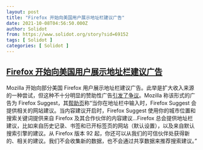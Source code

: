 ```yaml
---
layout: post
title: "Firefox 开始向美国用户展示地址栏建议广告"
date: 2021-10-08T04:56:50.000Z
author: Solidot
from: https://www.solidot.org/story?sid=69152
tags: [ Solidot ]
categories: [ Solidot ]
---
```

<!--1633669010000-->
[Firefox 开始向美国用户展示地址栏建议广告](https://www.solidot.org/story?sid=69152)
------

<div>
Mozilla 开始向部分美国 Firefox 用户展示地址栏建议广告。此举是扩大收入来源的一种尝试，但这种不十分明显的赞助性广告<a href="https://news.slashdot.org/story/21/10/07/1844254/firefox-now-shows-ads-as-sponsored-address-bar-suggestions">引发了争议</a>。Mozilla 称该形式的广告为 Firefox Suggest，其<a href="https://support.mozilla.org/zh-CN/kb/%E4%BD%BF%E7%94%A8%20Firefox%20Suggest%20%E6%9B%B4%E5%BF%AB%E5%9C%B0%E6%B5%8F%E8%A7%88%E7%BD%91%E9%A1%B5?redirectslug=navigate-web-faster-firefox-suggest&amp;redirectlocale=zh-CN">帮助页</a>称“当你在地址栏中输入时，Firefox Suggest 会提供相关的网站建议。当内容建议开启时，Firefox Suggest 使用你的城市位置和搜索关键词提供来自 Firefox 及其合作伙伴的内容建议...Firefox 总会提供地址栏建议，比如来自历史记录、书签和已开标签页的网站（默认设置），以及来自默认搜索引擎的建议。从 Firefox 版本 92 起，你还可以从我们的可信伙伴处获得新的、相关的建议。我们不会收集新的数据，也不会通过共享数据来推荐搜索建议。”
</div>
